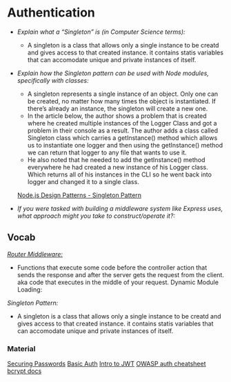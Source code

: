 # Authentication

- _Explain what a “Singleton” is (in Computer Science terms):_

  - A singleton is a class that allows only a single instance to be creatd and gives access to that created instance. it contains statis variables that can accomodate unique and private instances of itself.

- _Explain how the Singleton pattern can be used with Node modules, specifically with classes:_

  - A singleton represents a single instance of an object. Only one can be created, no matter how many times the object is instantiated. If there’s already an instance, the singleton will create a new one.
  - In the article below, the author shows a problem that is created where he created multiple instances of the Logger Class and got a problem in their console as a result. The author adds a class called Singleton class which carries a getInstance() method which allows us to instantiate one logger and then using the getInstance() method we can return that logger to any file that wants to use it.
  - He also noted that he needed to add the getInstance() method everywhere he had created a new instance of his Logger class. Which returns all of his instances in the CLI so he went back into logger and changed it to a single class.

  [Node.js Design Patterns - Singleton Pattern](https://medium.com/@maheshkumawat_83392/node-js-design-patterns-singleton-pattern-series-1-1e0ab71e3edf)

- _If you were tasked with building a middleware system like Express uses, what approach might you take to construct/operate it?:_

## Vocab

[_Router Middleware:_](https://blog.webdevsimplified.com/2019-12/express-middleware-in-depth/)

- Functions that execute some code before the controller action that sends the response and after the server gets the request from the client. aka code that executes in the middle of your request.
  Dynamic Module Loading:

_Singleton Pattern:_

- A singleton is a class that allows only a single instance to be creatd and gives access to that created instance. it contains statis variables that can accomodate unique and private instances of itself.

### Material

[Securing Passwords](https://cheatsheetseries.owasp.org/cheatsheets/Authentication_Cheat_Sheet.html)
[Basic Auth](https://en.wikipedia.org/wiki/Basic_access_authentication)
[Intro to JWT](https://jwt.io/introduction/)
[OWASP auth cheatsheet](https://cheatsheetseries.owasp.org/cheatsheets/Authentication_Cheat_Sheet.html)
[bcrypt docs](https://www.npmjs.com/package/bcrypt)

  
